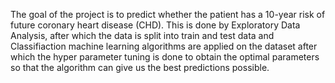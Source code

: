 The goal of the project is to predict whether the patient has a 10-year risk of future coronary heart disease (CHD).
This is done by Exploratory Data Analysis, after which the data is split into train and test data and  Classifiaction machine learning algorithms are applied on the dataset after which the hyper parameter tuning is done to obtain the optimal parameters so that the algorithm can give us the best predictions possible. 
